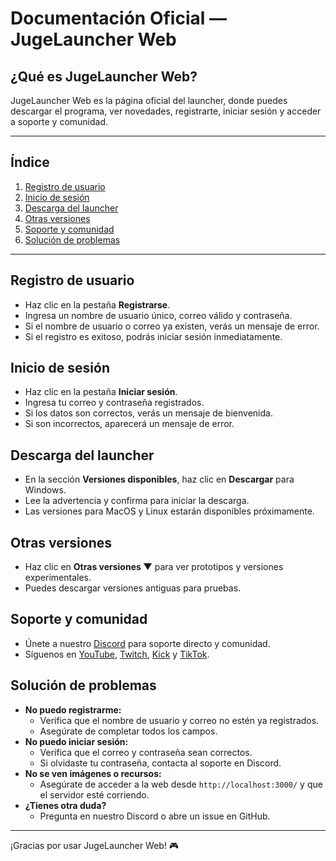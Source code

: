# Documentación Oficial — JugeLauncher Web

## ¿Qué es JugeLauncher Web?
JugeLauncher Web es la página oficial del launcher, donde puedes descargar el programa, ver novedades, registrarte, iniciar sesión y acceder a soporte y comunidad.

---

## Índice
1. [Registro de usuario](#registro-de-usuario)
2. [Inicio de sesión](#inicio-de-sesión)
3. [Descarga del launcher](#descarga-del-launcher)
4. [Otras versiones](#otras-versiones)
5. [Soporte y comunidad](#soporte-y-comunidad)
6. [Solución de problemas](#solución-de-problemas)

---

## Registro de usuario
- Haz clic en la pestaña **Registrarse**.
- Ingresa un nombre de usuario único, correo válido y contraseña.
- Si el nombre de usuario o correo ya existen, verás un mensaje de error.
- Si el registro es exitoso, podrás iniciar sesión inmediatamente.

## Inicio de sesión
- Haz clic en la pestaña **Iniciar sesión**.
- Ingresa tu correo y contraseña registrados.
- Si los datos son correctos, verás un mensaje de bienvenida.
- Si son incorrectos, aparecerá un mensaje de error.

## Descarga del launcher
- En la sección **Versiones disponibles**, haz clic en **Descargar** para Windows.
- Lee la advertencia y confirma para iniciar la descarga.
- Las versiones para MacOS y Linux estarán disponibles próximamente.

## Otras versiones
- Haz clic en **Otras versiones ▼** para ver prototipos y versiones experimentales.
- Puedes descargar versiones antiguas para pruebas.

## Soporte y comunidad
- Únete a nuestro [Discord](https://discord.gg/tu-servidor) para soporte directo y comunidad.
- Síguenos en [YouTube](https://www.youtube.com/@Jugecraft), [Twitch](https://www.twitch.tv/jugecraf), [Kick](https://kick.com/jugecraft) y [TikTok](https://www.tiktok.com/@jugecraft).

## Solución de problemas
- **No puedo registrarme:**
  - Verifica que el nombre de usuario y correo no estén ya registrados.
  - Asegúrate de completar todos los campos.
- **No puedo iniciar sesión:**
  - Verifica que el correo y contraseña sean correctos.
  - Si olvidaste tu contraseña, contacta al soporte en Discord.
- **No se ven imágenes o recursos:**
  - Asegúrate de acceder a la web desde `http://localhost:3000/` y que el servidor esté corriendo.
- **¿Tienes otra duda?**
  - Pregunta en nuestro Discord o abre un issue en GitHub.

---

¡Gracias por usar JugeLauncher Web! 🎮 